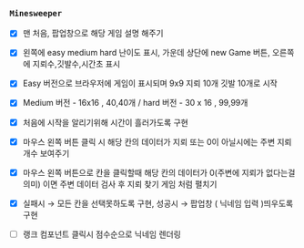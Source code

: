 ### `Minesweeper`

- [x] 맨 처음, 팝업창으로 해당 게임 설명 해주기

- [x] 왼쪽에 easy medium hard 난이도 표시, 가운데 상단에 new Game 버튼, 오른쪽에 지뢰수,깃발수,시간초 표시

- [x] Easy 버전으로 브라우저에 게임이 표시되며 9x9 지뢰 10개 깃발 10개로 시작

- [x] Medium 버전 - 16x16 , 40,40개 / hard 버전 - 30 x 16 , 99,99개

- [x] 처음에 시작을 알리기위해 시간이 흘러가도록 구현

- [x] 마우스 왼쪽 버튼 클릭 시 해당 칸의 데이터가 지뢰 또는 0이 아닐시에는 주변 지뢰 개수 보여주기

- [x] 마우스 왼쪽 버튼으로 칸을 클릭할때 해당 칸의 데이터가 0(주변에 지뢰가 없다는걸 의미) 이면 주변 데이터 검사 후 지뢰 찾기 게임 처럼 펼치기

- [x] 실패시 → 모든 칸을 선택못하도록 구현, 성공시 → 팝업창 ( 닉네임 입력 )띄우도록 구현

- [ ] 랭크 컴포넌트 클릭시 점수순으로 닉네임 렌더링
